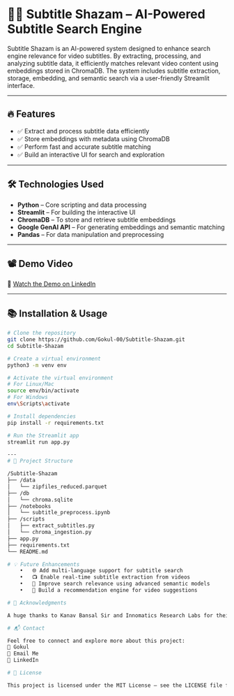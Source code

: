 # 🎥🔎 Subtitle Shazam – AI-Powered Subtitle Search Engine

Subtitle Shazam is an AI-powered system designed to enhance search engine relevance for video subtitles. By extracting, processing, and analyzing subtitle data, it efficiently matches relevant video content using embeddings stored in ChromaDB. The system includes subtitle extraction, storage, embedding, and semantic search via a user-friendly Streamlit interface.

---

## 🔥 Features
- ✅ Extract and process subtitle data efficiently
- ✅ Store embeddings with metadata using ChromaDB
- ✅ Perform fast and accurate subtitle matching
- ✅ Build an interactive UI for search and exploration

---

## 🛠️ Technologies Used
- **Python** – Core scripting and data processing
- **Streamlit** – For building the interactive UI
- **ChromaDB** – To store and retrieve subtitle embeddings
- **Google GenAI API** – For generating embeddings and semantic matching
- **Pandas** – For data manipulation and preprocessing

---

## 📽️ Demo Video
🔗 [Watch the Demo on LinkedIn](https://www.linkedin.com/posts/gokul-subtitle-shazam)

---

## 📚 Installation & Usage
```bash
# Clone the repository
git clone https://github.com/Gokul-00/Subtitle-Shazam.git
cd Subtitle-Shazam

# Create a virtual environment
python3 -m venv env

# Activate the virtual environment
# For Linux/Mac
source env/bin/activate
# For Windows
env\Scripts\activate

# Install dependencies
pip install -r requirements.txt

# Run the Streamlit app
streamlit run app.py

---
# 📄 Project Structure

/Subtitle-Shazam
├── /data
│   └── zipfiles_reduced.parquet
├── /db
│   └── chroma.sqlite
├── /notebooks
│   └── subtitle_preprocess.ipynb
├── /scripts
│   ├── extract_subtitles.py
│   └── chroma_ingestion.py
├── app.py
├── requirements.txt
└── README.md

# 💡 Future Enhancements
	•	🌐 Add multi-language support for subtitle search
	•	📺 Enable real-time subtitle extraction from videos
	•	🎯 Improve search relevance using advanced semantic models
	•	🚀 Build a recommendation engine for video suggestions

# 🤝 Acknowledgments

A huge thanks to Kanav Bansal Sir and Innomatics Research Labs for their continuous support and mentorship throughout this project! 🙏

# 📬 Contact

Feel free to connect and explore more about this project:
👤 Gokul
📧 Email Me
🔗 LinkedIn

# 📢 License

This project is licensed under the MIT License – see the LICENSE file for details.
